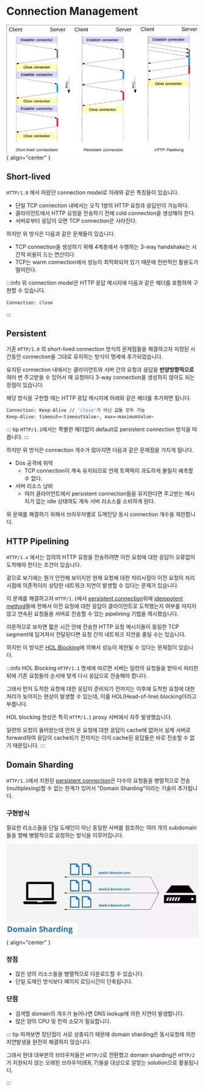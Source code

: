 # Connection Management

![Connection Management](../image/connection_management.png){ align="center" }

## Short-lived

`HTTP/1.0` 에서 따랐던 connection model로 아래와 같은 특징들이 있습니다.

- 단일 TCP connection 내에서는 오직 1쌍의 HTTP 요청과 응답만이 가능하다.
- 클라이언트에서 HTTP 요청을 전송하기 전에 cold connection을 생성해야 한다.
- 서버로부터 응답이 오면 TCP connection은 사라진다.

하지만 위 방식은 다음과 같은 문제들이 있습니다.

- TCP connection을 생성하기 위해 4계층에서 수행하는 3-way handshake는 시간적 비용이 드는 연산이다.
- TCP는 warm connection에서 성능이 최적화되어 있기 때문에 전반적인 활용도가 떨어진다.

:::info
위 connection model은 HTTP 응답 메시지에 다음과 같은 헤더를 포함하여 구현할 수 있습니다.

```bash
Connection: close
```

:::

## Persistent

기존 `HTTP/1.0` 의 short-lived connection 방식의 문제점들을 해결하고자 지정된 시간동안 connection을 그대로 유지하는 방식이 명세에 추가되었습니다.

유지된 connection 내에서는 클라이언트와 서버 간의 요청과 응답을 **반양방향적으로** 여러 번 주고받을 수 있어서 매 요청마다 3-way connection을 생성하지 않아도 되는 장점이 있습니다.

해당 방식을 구현할 때는 HTTP 응답 메시지에 아래와 같은 헤더를 추가하면 됩니다.

```bash
Connection: Keep-Alive // 'close'가 아닌 값들 모두 가능
Keep-Alive: timeout=<timeoutValue>, max=<maximumValue>
```

::: tip
`HTTP/1.1`에서는 특별한 헤더없이 default로 persistent connection 방식을 따릅니다.
:::

하지만 위 방식은 connection 개수가 많아지면 다음과 같은 문제점을 가지게 됩니다.

- Dos 공격에 취약
  - TCP connection이 계속 유지되므로 언제 트랙픽이 과도하게 몰릴지 예측할 수 없다.
- 서버 리소스 낭비
  - 여러 클라이언트에서 persistent connection들을 유지한다면 주고받는 메시지가 없는 idle 상태여도 계속 서버 리소스를 소비하게 된다.

위 문제를 해결하기 위해서 브라우저별로 도메인당 동시 connection 개수을 제한합니다.

## HTTP Pipelining

`HTTP/1.x` 에서는 임의의 HTTP 요청을 전송하려면 이전 요청에 대한 응답이 오류없이 도착해야 한다는 조건이 있습니다.

겉으로 보기에는 뭔가 안전해 보이지만 현재 요청에 대한 처리시점이 이전 요청의 처리시점에 의존적이라 상당한 네트워크 지연이 발생할 수 있다는 문제가 있습니다.

이 문제를 해결하고자 `HTTP/1.1`에서 [persistent connection](#persistent)위에 [idempotent method](../http1/methods#idempotent)들에 한해서 이전 요청에 대한 응답이 클라이언트로 도착했는지 여부를 따지지 않고 연속된 요청들을 서버로 전송할 수 있는 pipelining 기법을 제시했습니다.

이론적으로 보자면 짧은 시간 안에 전송한 HTTP 요청 메시지들이 동일한 TCP segment에 담겨져서 전달된다면 요청 간의 네트워크 지연을 줄일 수는 있습니다.

하지만 이 방식은 [HOL Blocking](https://en.wikipedia.org/wiki/Head-of-line_blocking)에 의해서 성능이 제한될 수 있다는 문제점이 있습니다.

:::info HOL Blocking
`HTTP/1.1` 명세에 따르면 서버는 일련의 요청들을 받아서 처리한 뒤에 기존 요청들의 순서에 맞게 다시 응답으로 전송해야 합니다.

그래서 먼저 도착한 요청에 대한 응답이 준비되기 전까지는 이후에 도착한 요청에 대한 처리가 늦어지는 현상이 발생할 수 있는데, 이를 HOL(Head-of-line) blocking이라고 부릅니다.

HOL blocking 현상은 특히 `HTTP/1.1` proxy 서버에서 자주 발생했습니다.

일련의 요청이 들어왔는데 먼저 온 요청에 대한 응답이 cache에 없어서 실제 서버로 forward하여 응답이 cache되기 전까지는 이미 cache된 응답들은 바로 전송할 수 없기 때문입니다.
:::

## Domain Sharding

`HTTP/1.1`에서 지원된 [persistent connection](#persistent)은 다수의 요청들을 병렬적으로 전송(multiplexing)할 수 없는 한계가 있어서 “Domain Sharding”이라는 기술이 추가됩니다.

### 구현방식

필요한 리소스들을 단일 도메인이 아닌 동일한 서버를 참조하는 여러 개의 subdomain들을 향해 병렬적으로 요청하는 방식을 이루어집니다.

![Domain Sharding](../image/domain_sharding.png){ align="center" }

### 장점

- 많은 양의 리소스들을 병렬적으로 다운로드할 수 있습니다.
- 단일 도메인 방식보다 페이지 로딩시간이 단축됩니다.

### 단점

- 검색할 domain의 개수가 늘어나면 DNS lookup에 의한 지연이 발생합니다.
- 많은 양의 CPU 및 전력 소모가 필요합니다.

::: tip
따져보면 장단점이 서로 상충되기 때문에 domain sharding은 동시요청에 의한 지연발생을 완전히 해결하지 않습니다.

그래서 현대 대부분의 브라우저들은 `HTTP/2`로 전환했고 domain sharding은 `HTTP/2`가 지원되지 않는 오래된 브라우저(IE6, 7)들을 대상으로 알맞는 solution으로 활용됩니다.

:::
